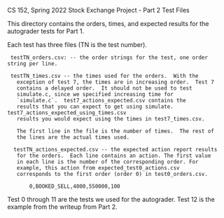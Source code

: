 CS 152, Spring 2022
Stock Exchange Project - Part 2
Test Files

This directory contains the orders, times, and expected results for
the autograder tests for Part 1.

Each test has three files (TN is the test number).

     testTN_orders.csv: -- the order strings for the test, one order string per line.

     testTN_times.csv -- the times used for the orders.  With the
       exception of test 7, the times are in increasing order.  Test 7
       contains a delayed order.  It should not be used to test
       simulate.c, since we specified increasing time for
       `simulate.c`.  test7_actions_expected.csv contains the
       results that you can expect to get using simulate.  test7_actions_expected_using_times.csv
       results you would expect using the times in test7_times.csv.

       The first line in the file is the number of times.  The rest of
       the lines are the actual times used.

      testTN_actions_expected.csv -- the expected action report results
       for the orders.  Each line contains an action. The first value
       in each line is the number of the corresponding order. For
       example, this action from expected_test0_actions.csv
       corresponds to the first order (order 0) in test0_orders.csv.

           0,BOOKED_SELL,4000,550000,100

Test 0 through 11 are the tests we used for the autograder.  Test 12
is the example from the writeup from Part 2.

       



